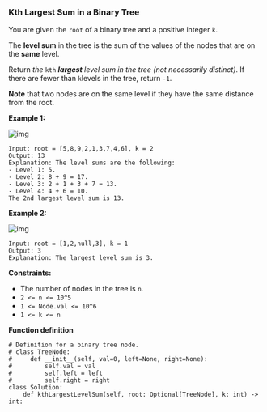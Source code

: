 ### Kth Largest Sum in a Binary Tree

You are given the `root` of a binary tree and a positive integer `k`.

The **level sum** in the tree is the sum of the values of the nodes that are on the **same** level.

Return *the* `kth` ***largest** level sum in the tree (not necessarily distinct)*. If there are fewer than `k`levels in the tree, return `-1`.

**Note** that two nodes are on the same level if they have the same distance from the root.

**Example 1:**

![img](https://assets.leetcode.com/uploads/2022/12/14/binaryytreeedrawio-2.png)

```
Input: root = [5,8,9,2,1,3,7,4,6], k = 2
Output: 13
Explanation: The level sums are the following:
- Level 1: 5.
- Level 2: 8 + 9 = 17.
- Level 3: 2 + 1 + 3 + 7 = 13.
- Level 4: 4 + 6 = 10.
The 2nd largest level sum is 13.
```

**Example 2:**

![img](https://assets.leetcode.com/uploads/2022/12/14/treedrawio-3.png)

```
Input: root = [1,2,null,3], k = 1
Output: 3
Explanation: The largest level sum is 3.
```
 

**Constraints:**

- The number of nodes in the tree is `n`.
- `2 <= n <= 10^5`
- `1 <= Node.val <= 10^6`
- `1 <= k <= n`

**Function definition**

```
# Definition for a binary tree node.
# class TreeNode:
#     def __init__(self, val=0, left=None, right=None):
#         self.val = val
#         self.left = left
#         self.right = right
class Solution:
    def kthLargestLevelSum(self, root: Optional[TreeNode], k: int) -> int:
```
